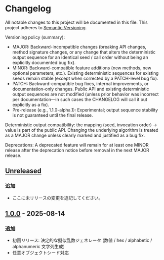 # Changelog

All notable changes to this project will be documented in this file.
This project adheres to [Semantic Versioning](https://semver.org/).

Versioning policy (summary):

- MAJOR: Backward-incompatible changes (breaking API changes, method signature changes, or any change that alters the deterministic output sequence for an identical seed / call order without being an explicitly documented bug fix).
- MINOR: Backward-compatible feature additions (new methods, new optional parameters, etc.). Existing deterministic sequences for existing seeds remain stable (except when corrected by a PATCH-level bug fix).
- PATCH: Backward-compatible bug fixes, internal improvements, or documentation-only changes. Public API and existing deterministic output sequences are not modified (unless prior behavior was incorrect per documentation—in such cases the CHANGELOG will call it out explicitly as a fix).
- Pre-release (e.g., 1.1.0-alpha.1): Experimental; output sequence stability is not guaranteed until the final release.

Deterministic output compatibility: the mapping (seed, invocation order) -> value is part of the public API. Changing the underlying algorithm is treated as a MAJOR change unless clearly marked and justified as a bug fix.

Deprecations: A deprecated feature will remain for at least one MINOR release after the deprecation notice before removal in the next MAJOR release.

## [Unreleased]

### 追加

- ここに未リリースの変更を追記してください。

## [1.0.0] - 2025-08-14

### 追加

- 初回リリース: 決定的な擬似乱数ジェネレータ (数値 / hex / alphabetic / alphanumeric 文字列生成)
- 任意オブジェクトシード対応

[Unreleased]: https://github.com/aYosukeMakita/pseudo_random/compare/v1.0.0...HEAD
[1.0.0]: https://github.com/aYosukeMakita/pseudo_random/releases/tag/v1.0.0
